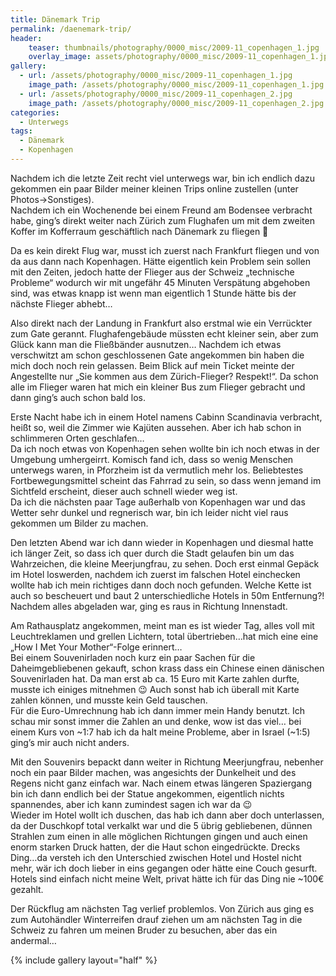 ```yaml
---
title: Dänemark Trip
permalink: /daenemark-trip/
header:
    teaser: thumbnails/photography/0000_misc/2009-11_copenhagen_1.jpg
    overlay_image: assets/photography/0000_misc/2009-11_copenhagen_1.jpg
gallery:
  - url: /assets/photography/0000_misc/2009-11_copenhagen_1.jpg
    image_path: /assets/photography/0000_misc/2009-11_copenhagen_1.jpg
  - url: /assets/photography/0000_misc/2009-11_copenhagen_2.jpg
    image_path: /assets/photography/0000_misc/2009-11_copenhagen_2.jpg
categories:
  - Unterwegs
tags:
  - Dänemark
  - Kopenhagen
---
```

Nachdem ich die letzte Zeit recht viel unterwegs war, bin ich endlich dazu gekommen ein paar Bilder meiner kleinen Trips online zustellen (unter Photos->Sonstiges).  
Nachdem ich ein Wochenende bei einem Freund am Bodensee verbracht habe, ging’s direkt weiter nach Zürich zum Flughafen um mit dem zweiten Koffer im Kofferraum geschäftlich nach Dänemark zu fliegen 🙂

Da es kein direkt Flug war, musst ich zuerst nach Frankfurt fliegen und von da aus dann nach Kopenhagen. 
Hätte eigentlich kein Problem sein sollen mit den Zeiten, jedoch hatte der Flieger aus der Schweiz „technische Probleme“ 
wodurch wir mit ungefähr 45 Minuten Verspätung abgehoben sind, was etwas knapp ist wenn man eigentlich 1 Stunde hätte bis der nächste Flieger abhebt…  

Also direkt nach der Landung in Frankfurt also erstmal wie ein Verrückter zum Gate gerannt.
Flughafengebäude müssten echt kleiner sein, aber zum Glück kann man die Fließbänder ausnutzen… 
Nachdem ich etwas verschwitzt am schon geschlossenen Gate angekommen bin haben die mich doch noch rein gelassen. 
Beim Blick auf mein Ticket meinte der Angestellte nur „Sie kommen aus dem Zürich-Flieger? Respekt!“. 
Da schon alle im Flieger waren hat mich ein kleiner Bus zum Flieger gebracht und dann ging’s auch schon bald los.

Erste Nacht habe ich in einem Hotel namens Cabinn Scandinavia verbracht, heißt so, weil die Zimmer wie Kajüten aussehen. 
Aber ich hab schon in schlimmeren Orten geschlafen…  
Da ich noch etwas von Kopenhagen sehen wollte bin ich noch etwas in der Umgebung umhergeirrt. 
Komisch fand ich, dass so wenig Menschen unterwegs waren, in Pforzheim ist da vermutlich mehr los. 
Beliebtestes Fortbewegungsmittel scheint das Fahrrad zu sein, so dass wenn jemand im Sichtfeld erscheint, dieser auch schnell wieder weg ist.  
Da ich die nächsten paar Tage außerhalb von Kopenhagen war und das Wetter sehr dunkel und regnerisch war, 
bin ich leider nicht viel raus gekommen um Bilder zu machen. 
 
Den letzten Abend war ich dann wieder in Kopenhagen und diesmal hatte ich länger Zeit, so dass ich quer durch die Stadt gelaufen bin um das Wahrzeichen, 
die kleine Meerjungfrau, zu sehen. Doch erst einmal Gepäck im Hotel loswerden, nachdem ich zuerst im falschen 
Hotel einchecken wollte hab ich mein richtiges dann doch noch gefunden. Welche Kette ist auch so bescheuert und baut 2 unterschiedliche Hotels in 50m Entfernung?!  
Nachdem alles abgeladen war, ging es raus in Richtung Innenstadt.  

Am Rathausplatz angekommen, meint man es ist wieder Tag, alles voll mit Leuchtreklamen und grellen Lichtern, 
total übertrieben&#8230;hat mich eine eine &#8222;How I Met Your Mother&#8220;-Folge erinnert&#8230;  
Bei einem Souvenirladen noch kurz ein paar Sachen für die Daheimgebliebenen gekauft, schon krass dass ein Chinese einen dänischen Souvenirladen hat. 
Da man erst ab ca. 15 Euro mit Karte zahlen durfte, musste ich einiges mitnehmen 😉 
Auch sonst hab ich überall mit Karte zahlen können, und musste kein Geld tauschen.  
Für die Euro-Umrechnung hab ich dann immer mein Handy benutzt. Ich schau mir sonst immer die Zahlen an und denke, 
wow ist das viel… bei einem Kurs von ~1:7 hab ich da halt meine Probleme, aber in Israel (~1:5) ging’s mir auch nicht anders.

Mit den Souvenirs bepackt dann weiter in Richtung Meerjungfrau, nebenher noch ein paar Bilder machen, 
was angesichts der Dunkelheit und des Regens nicht ganz einfach war. Nach einem etwas längeren Spaziergang bin ich 
dann endlich bei der Statue angekommen, eigentlich nichts spannendes, aber ich kann zumindest sagen ich war da 😉  
Wieder im Hotel wollt ich duschen, das hab ich dann aber doch unterlassen, da der Duschkopf total verkalkt war und die 5 übrig gebliebenen, 
dünnen Strahlen zum einen in alle möglichen Richtungen gingen und auch einen enorm starken Druck hatten, der die Haut schon eingedrückte. 
Drecks Ding…da versteh ich den Unterschied zwischen Hotel und Hostel nicht mehr, wär ich doch lieber in eins gegangen oder hätte eine Couch gesurft. 
Hotels sind einfach nicht meine Welt, privat hätte ich für das Ding nie ~100€ gezahlt.  

Der Rückflug am nächsten Tag verlief problemlos. 
Von Zürich aus ging es zum Autohändler Winterreifen drauf ziehen um am nächsten Tag in die Schweiz zu fahren um meinen Bruder zu besuchen, 
aber das ein andermal…

{% include gallery layout="half" %}

